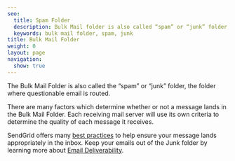 ```yaml
---
seo:
  title: Spam Folder
  description: Bulk Mail folder is also called “spam” or “junk” folder, the folder where questionable email is routed.
  keywords: bulk mail folder, spam, junk
title: Bulk Mail Folder
weight: 0
layout: page
navigation:
  show: true
---
```


The Bulk Mail Folder is also called the “spam” or “junk” folder, the folder where questionable email is routed. 

There are many factors which determine whether or not a message lands in the Bulk Mail Folder. Each receiving mail server will use its own criteria to determine the quality of each message it receives. 

SendGrid offers many [best practices]({{root_url}}/User_Guide/Email_Deliverability/index.html) to help ensure your message lands appropriately in the inbox. Keep your emails out of the Junk folder by learning more about [Email Deliverability](http://resources.sendgrid.com/deliverability-guide-v2/?mc=SendGrid%20Documentation).
